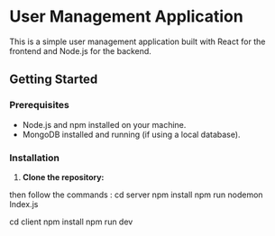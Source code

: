 # User Management Application

This is a simple user management application built with React for the frontend and Node.js for the backend.

## Getting Started

### Prerequisites

- Node.js and npm installed on your machine.
- MongoDB installed and running (if using a local database).

### Installation

1. **Clone the repository:**

then follow the commands :
cd server
npm install
npm run nodemon Index.js

cd client
npm install
npm run dev

